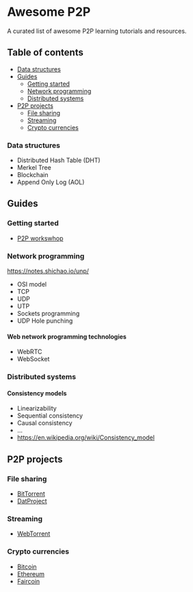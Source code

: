 # Awesome P2P

A curated list of awesome P2P learning tutorials and resources.

## Table of contents

- [Data structures](#data-structures)
- [Guides](#guides)
    - [Getting started](#getting-started)
    - [Network programming](#network-programming)
    - [Distributed systems](#distributed-systems)
- [P2P projects](#p2p-projects)
    - [File sharing](#file-sharing)
    - [Streaming](#streaming)
    - [Crypto currencies](#crypto-currencies)

### Data structures

- Distributed Hash Table (DHT)
- Merkel Tree
- Blockchain
- Append Only Log (AOL)

## Guides

### Getting started

- [P2P workswhop](https://github.com/mafintosh/p2p-workshop)

### Network programming

https://notes.shichao.io/unp/

- OSI model
- TCP
- UDP
- UTP
- Sockets programming
- UDP Hole punching

#### Web network programming technologies

- WebRTC
- WebSocket

### Distributed systems

#### Consistency models

- Linearizability
- Sequential consistency
- Causal consistency
- ...
- https://en.wikipedia.org/wiki/Consistency_model

## P2P projects

### File sharing

- [BitTorrent](https://www.bittorrent.com/)
- [DatProject](https://datproject.org/) 

### Streaming

- [WebTorrent](https://webtorrent.io/)

### Crypto currencies

- [Bitcoin](https://bitcoin.org/)
- [Ethereum](https://www.ethereum.org/)
- [Faircoin](https://fair-coin.org/)